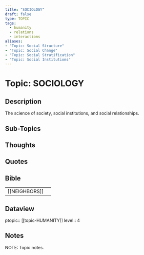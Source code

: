 ```yaml
---
title: "SOCIOLOGY"
draft: false
type: TOPIC
tags:
  - humanity
  - relations
  - interactions
aliases: 
- "Topic: Social Structure"
- "Topic: Social Change"
- "Topic: Social Stratification"
- "Topic: Social Institutions"
---
```

# Topic: SOCIOLOGY
## Description
The science of society, social institutions, and social relationships.

## Sub-Topics

## Thoughts

## Quotes

## Bible
|     |     |
| --- | --- |
| [[NEIGHBORS]] |     |


## Dataview
ptopic:: [[topic-HUMANITY]]
level:: 4

## Notes
NOTE: Topic notes.